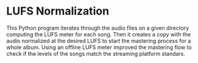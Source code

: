# LUFS Normalization

This Python program iterates through the audio files on a given directory computing the LUFS meter for each song. Then it creates a copy with the audio normalized at the desired LUFS to start the mastering process for a whole album.
Using an offline LUFS meter improved the mastering flow to check if the levels of the songs match the streaming platform standars.